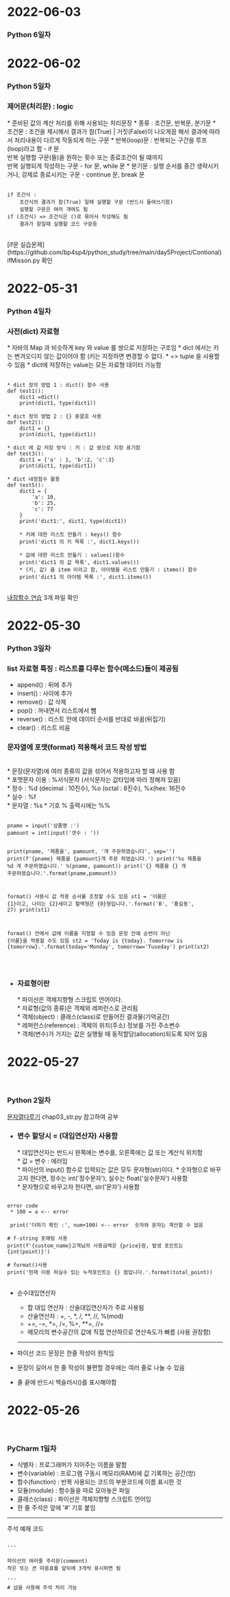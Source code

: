 
<h1>2022-06-03</h1>
<h3> Python 6일차 </h3>


<h1>2022-06-02</h1>
<h3> Python 5일차 </h3>

<h3>제어문(처리문) : logic </h3>
* 준비된 값의 계산 처리를 위해 사용되는 처리문장
* 종류 : 조건문, 반복문, 분기문
* 조건문 : 조건을 제시해서 결과가 참(True) | 거짓(False)이 나오게끔
        해서 결과에 따라서 처리내용이 다르게 작동되게 하는 구문
* 반복(loop)문 : 반복되는 구간을 루프(loop)라고 함 - if 문<br>
        반복 실행할 구문(들)을 원하는 횟수 또는 종료조건이 될 떄까지<br>
        반복 실행되게 작성하는 구문 - for 문, while 문
* 분기문 : 실행 순서를 중간 생략시키거나, 강제로 종료시키는 구문
        - continue 문, break 문
<pre>
<code>
if 조건식 : 
    조건식의 결과가 참(True) 일때 실행할 구문 (반드시 들여쓰기함)
    실행할 구문은 여러 개여도 됨
if (조건식) => 조건식은 ()로 묶어서 작성해도 됨
    결과가 참일때 실행할 코드 구문등
</code>
</pre>
[if문 실습문제](https://github.com/bp4sp4/python_study/tree/main/day5Project/Contional) ifMisson.py 확인

<h1>2022-05-31</h1>

<h3> Python 4일차 </h3>
<h3>사전(dict) 자료형 </h3>
* 자바의 Map 과 비슷하게 key 와 value 를 쌍으로 저장하는 구조임
* dict 에서는 키는 변겨오디지 않는 값이어야 함 (키는 지정하면 변경할 수 없다.
* => tuple 을 사용할 수 있음
* dict에 저장하는 value는 모든 자료형 데이터 가능함

<pre>
<code>
* dict 정의 방법 1 : dict() 함수 사용
def test1():
    dict1 =dict()
    print(dict1, type(dict1))

* dict 정의 방법 2 : {} 중괄호 사용
def test2():
    dict1 = {}
    print(dict1, type(dict1))

* dict 에 값 저장 방식 : 키 : 값 쌍으로 지정 표기함
def test3():
    dict1 = {'a' : 1, 'b':2, 'c':3}
    print(dict1, type(dict1))

* dict 내장함수 활용
def test5():
    dict1 = {
        'a': 10,
        'b': 25,
        'c': 77
    }
    print('dict1:', dict1, type(dict1))

    * 키에 대한 리스트 만들기 : keys() 함수
    print('dict1 의 키 목록 :', dict1.keys())

    * 값에 대한 리스트 만들기 : values()함수
    print('dict1 의 값 목록', dict1.values())
    * (키, 값) 을 item 이라고 함, 아이템을 리스트 만들기 : items() 함수
    print('dict1 의 아이템 목록 :', dict1.items())
</code>
</pre>
[내장함수 연습](https://github.com/bp4sp4/python_study/tree/main/day4Project/mission) 3개 파일 확인

<h1>2022-05-30</h1>
<h3> Python 3일차 </h3>

<h3>list 자료형 특징 : 리스트를 다루는 함수(메소드)들이 제공됨</h3>

  * append() : 뒤에 추가 <br>
  * insert() : 사이에 추가 <br>
  * remove() : 값 삭제 <br>
  * pop() : 꺼내면서 리스트에서 뺌 <br>
  * reverse() : 리스트 안에 데이터 순서를 반대로 바꿈(뒤집기) <br>
  * clear() : 리스트 비움<br>

<h3>문자열에 포맷(format) 적용해서 코드 작성 방법</h3> <br>
  * 문장(문자열)에 여러 종류의 값을 섞어서 적용하고자 할 떄 사용 함 <br>
  * 포맷문자 이용 : %서식문자 (서식문자는 값타입에 따라 정해져 있음) <br>
  * 정수 : %d (decimal : 10진수), %o (octal : 8진수), %x(hex: 16진수 <br>
  * 실수 : %f <br>
  * 문자열 : %s
  * 기호 % 출력시에는 %% <br>
<pre>
<code>
pname = input('상품명 :')
pamount = int(input('갯수 : '))

print(pname, '제품을', pamount, '개 주문하였습니다', sep='')
print(f'{pname} 제품을 {pamount}개 주문 하였습니다.')
print('%s 제품을 %d 개 주문하였습니다.' %(pname, pamount))
print('{} 제품을 {} 개 주문하였습니다.'.format(pname,pamount))

format() 사용시 값 적용 순서를 조정할 수도 있음
st1 = '이름은 {1}이고, 나이는 {2}세이고 혈액형은 {0}형입니다.'.format('B', '홍길동', 27)
print(st1)

format() 안에서 값에 이름을 지정할 수 있음
문장 안에 순번이 아닌 {이름}을 적용할 수도 있음
st2 = 'Today is {today}. Tomorrow is {tomorrow}.'.format(today='Monday', tomorrow='Tuseday')
print(st2)

</code>
</pre>


* <h3>자료형이란</h3>
  * 파이선은 객체지향형 스크립트 언어이다. <br>
  * 자료형(값의 종류)은 객체와 레퍼런스로 관리됨 <br>
  * 객체(object) : 클래스(class)로 만들어진 결과물(기억공간) <br>
  * 레퍼런스(reference) : 객체의 위치(주소) 정보를 가진 주소변수 <br>
  * 객체(변수)가 가지는 값은 실행될 때 동적할당(allocation)되도록 되어 있음 <br>


<h1>2022-05-27</h1><br>

<h3> Python 2일차</h3>

[문자열다루기](https://github.com/bp4sp4/python_study/blob/main/day2Project/chap03_str.py)
chap03_str.py 참고하여 공부

* <h3>변수 할당시 = (대입연산자) 사용함</h3>
  * 대입연산자는 반드시 완쪽에는 변수를, 오른쪽에는 값 또는 계산식 위치함<br>
  * 값 = 변수 : 에러임<br>
  * 파이선의 input() 함수로 입력되는 값은 모두 문자형(str)이다.
  * 숫자형으로 바꾸고자 한다면, 정수는 int('정수문자'), 실수는 float('실수문자') 사용함 <br>
  * 문자형으로 바꾸고자 한다면, str('문자') 사용함
 <pre>
<code>
error code
 * 100 = a <-- error <br>
 print('더하기 확인 :', num+100) <-- error  숫자와 문자는 계산할 수 없음

# f-string 포매팅 사용
print(f'{custom_name}고객님의 사용금액은 {price}원, 발생 포인트는 {int(point)}')

# format()사용
print('현재 이용 하실수 있는 누적포인트는 {} 점입니다.'.format(total_point))
</code>
</pre>


* 순수대입연산자
  + 합 대입 연산자 : 산술대입연산자가 주로 사용됨 
  + 산술연산자 : +, -, *, /, **, //, %(mod)
  + +=, -=, *=, /=, %=, **=, //= 
  + 메모리의 변수공간의 값에 직접 연산하므로 연산속도가 빠름 (사용 권장함)
  <hr>

* 파이선 코드 문장은 한줄 작성이 원칙임
* 문장이 길어서 한 줄 작성이 불편할 경우에는 여러 줄로 나눌 수 있음 
* 줄 끝에 반드시  백슬러시(\)를 표시해야함

<h1>2022-05-26</h1> <br><h3><P>PyCharm 1일차</h3></P>
 
 * 식별자 : 프로그래머가 지어주는 이름을 말함<br>
 * 변수(variable) : 프로그램 구동시 메모리(RAM)에 값 기록하는 공간(방)<br>
 * 함수(function) : 반복 사용되는 코드의 부분코드에 이름 표시한 것<br>
 * 모듈(module) : 함수들을 따로 모아놓은 파일<br>
 * 클래스(class) : 파이선은 객체지향형 스크립트 언어임
 * 한 줄 주석은 앞에 '#' 기호 붙임
<hr>
<p>주석 예재 코드 </p>
<pre><code>
'''<br>
파이선의 여러줄 주석문(comment)
작은 또는 큰 따옴표를 앞뒤에 3개씩 표시하면 됨<br>
'''
# 샵을 사용해 주석 처리 가능
</code>
</pre>

